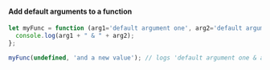 #### Add default arguments to a function

```javascript
let myFunc = function (arg1='default argument one', arg2='default argument two') {
  console.log(arg1 + " & " + arg2);
};

myFunc(undefined, 'and a new value'); // logs 'default argument one & and a new value'
```